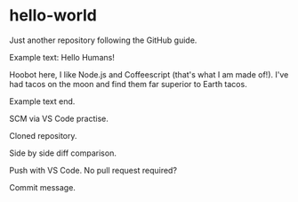 # hello-world
Just another repository following the GitHub guide.

Example text: 
Hello Humans!

Hoobot here, I like Node.js and Coffeescript (that's what I am made of!).
I've had tacos on the moon and find them far superior to Earth tacos.

Example text end. 

SCM via VS Code practise.

Cloned repository. 

Side by side diff comparison. 

Push with VS Code. 
No pull request required? 

Commit message.